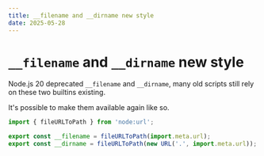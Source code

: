 ```yaml
---
title: __filename and __dirname new style
date: 2025-05-28
---
```


# `__filename` and `__dirname` new style

Node.js 20 deprecated `__filename` and `__dirname`, many old scripts still rely
on these two builtins existing.

It's possible to make them available again like so.

```javascript
import { fileURLToPath } from 'node:url';

export const __filename = fileURLToPath(import.meta.url);
export const __dirname = fileURLToPath(new URL('.', import.meta.url));
```
